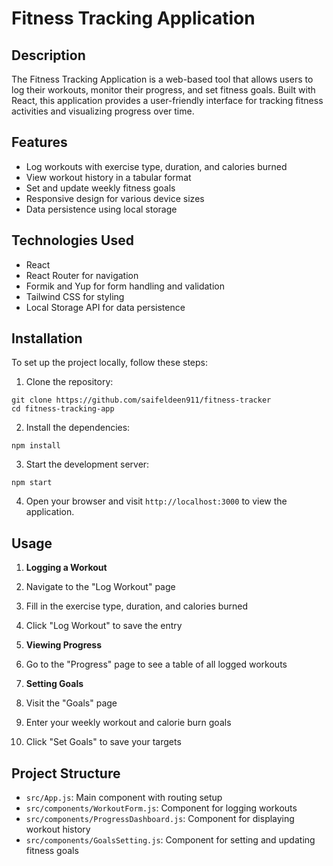 # Fitness Tracking Application

## Description

The Fitness Tracking Application is a web-based tool that allows users to log their workouts, monitor their progress, and set fitness goals. Built with React, this application provides a user-friendly interface for tracking fitness activities and visualizing progress over time.

## Features

- Log workouts with exercise type, duration, and calories burned
- View workout history in a tabular format
- Set and update weekly fitness goals
- Responsive design for various device sizes
- Data persistence using local storage


## Technologies Used

- React
- React Router for navigation
- Formik and Yup for form handling and validation
- Tailwind CSS for styling
- Local Storage API for data persistence


## Installation

To set up the project locally, follow these steps:

1. Clone the repository:

```plaintext
git clone https://github.com/saifeldeen911/fitness-tracker
cd fitness-tracking-app
```


2. Install the dependencies:

```plaintext
npm install
```


3. Start the development server:

```plaintext
npm start
```


4. Open your browser and visit `http://localhost:3000` to view the application.


## Usage

1. **Logging a Workout**

1. Navigate to the "Log Workout" page
2. Fill in the exercise type, duration, and calories burned
3. Click "Log Workout" to save the entry



2. **Viewing Progress**

1. Go to the "Progress" page to see a table of all logged workouts



3. **Setting Goals**

1. Visit the "Goals" page
2. Enter your weekly workout and calorie burn goals
3. Click "Set Goals" to save your targets





## Project Structure

- `src/App.js`: Main component with routing setup
- `src/components/WorkoutForm.js`: Component for logging workouts
- `src/components/ProgressDashboard.js`: Component for displaying workout history
- `src/components/GoalsSetting.js`: Component for setting and updating fitness goals
